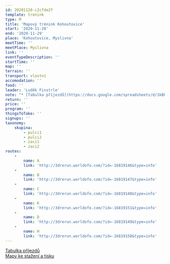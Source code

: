 ```yaml
---
id: 20201128-c2cfde2f
template: trenink
type: M
title: 'Mapový trénink Kohoutovice'
start: '2020-11-28'
end: '2020-11-29'
place: 'Kohoutovice, Myslivna'
meetTime: ''
meetPlace: Myslivna
link: ''
eventTypeDescription: ''
startTime: ''
map: ''
terrain: ''
transport: vlastní
accomodation: ''
food: ''
leader: 'Luděk Finstrle'
note: "* [Tabulka příjezdů](https://docs.google.com/spreadsheets/d/1kBkz4fRNtzndRUKCsunOPk2Y1SbF5ij5ZxqUe33MZ1w/edit?usp=sharing)\r\n* [Mapy](https://drive.google.com/drive/folders/1zOQNihp1oiz0lBW_1fLmaeacFdeZCGqq?usp=sharing)\r\n* na kontrolách budou fáborky z mlíka a na některých i reflexy\r\n* [Doporučené parkování](https://en.mapy.cz/s/nejavaruro) - jen pozor, už se nám několikrát stalo, že někdo auta na těchto místech vykradl"
return: ''
price: ''
program: ''
thingsToTake: ''
signups: ''
taxonomy:
    skupina:
        - pulci1
        - pulci2
        - zaci1
        - zaci2
routes:
    -
        name: A
        link: 'http://3drerun.worldofo.com/?id=-16819146&type=info'
    -
        name: B
        link: 'http://3drerun.worldofo.com/?id=-16819147&type=info'
    -
        name: C
        link: 'http://3drerun.worldofo.com/?id=-16819148&type=info'
    -
        name: K
        link: 'http://3drerun.worldofo.com/?id=-16819151&type=info'
    -
        name: D
        link: 'http://3drerun.worldofo.com/?id=-16819149&type=info'
    -
        name: H
        link: 'http://3drerun.worldofo.com/?id=-16819150&type=info'
---
```


[Tabulka příjezdů](https://docs.google.com/spreadsheets/d/1kBkz4fRNtzndRUKCsunOPk2Y1SbF5ij5ZxqUe33MZ1w/edit?usp=sharing)  
[Mapy ke stažení a tisku](https://drive.google.com/drive/folders/1zOQNihp1oiz0lBW_1fLmaeacFdeZCGqq?usp=sharing)